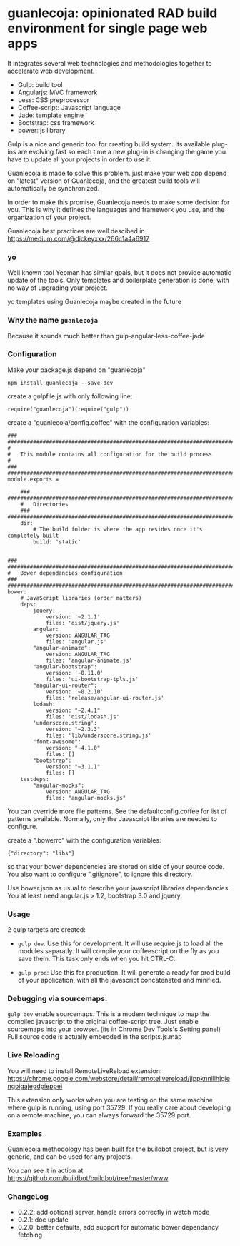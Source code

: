 # guanlecoja: opinionated RAD build environment for single page web apps

It integrates several web technologies and methodologies together to accelerate web development.

- Gulp: build tool
- Angularjs: MVC framework
- Less: CSS preprocessor
- Coffee-script: Javascript language
- Jade: template engine
- Bootstrap: css framework
- bower: js library

Gulp is a nice and generic tool for creating build system. Its available plug-ins are evolving
fast so each time a new plug-in is changing the game you have to update all your projects
in order to use it.

Guanlecoja is made to solve this problem. just make your web app depend on "latest"
version of Guanlecoja, and the greatest build tools will automatically be synchronized.

In order to make this promise, Guanlecoja needs to make some decision for you.
This is why it defines the languages and framework you use, and the organization of your project.

Guanlecoja best practices are well descibed in https://medium.com/@dickeyxxx/266c1a4a6917

### yo

Well known tool Yeoman has similar goals, but it does not provide automatic update of the tools.
Only templates and boilerplate generation is done, with no way of upgrading your project.

yo templates using Guanlecoja maybe created in the future

### Why the name ``guanlecoja``

Because it sounds much better than gulp-angular-less-coffee-jade

### Configuration

Make your package.js depend on "guanlecoja"

    npm install guanlecoja --save-dev

create a gulpfile.js with only following line:

    require("guanlecoja")(require("gulp"))

create a "guanlecoja/config.coffee" with the configuration variables:

    ### ###############################################################################################
    #
    #   This module contains all configuration for the build process
    #
    ### ###############################################################################################
    module.exports =

        ### ###########################################################################################
        #   Directories
        ### ###########################################################################################
        dir:
            # The build folder is where the app resides once it's completely built
            build: 'static'


    ### ###########################################################################################
    #   Bower dependancies configuration
    ### ###########################################################################################
    bower:
        # JavaScript libraries (order matters)
        deps:
            jquery:
                version: '~2.1.1'
                files: 'dist/jquery.js'
            angular:
                version: ANGULAR_TAG
                files: 'angular.js'
            "angular-animate":
                version: ANGULAR_TAG
                files: 'angular-animate.js'
            "angular-bootstrap":
                version: '~0.11.0'
                files: 'ui-bootstrap-tpls.js'
            "angular-ui-router":
                version: '~0.2.10'
                files: 'release/angular-ui-router.js'
            lodash:
                version: "~2.4.1"
                files: 'dist/lodash.js'
            'underscore.string':
                version: "~2.3.3"
                files: 'lib/underscore.string.js'
            "font-awesome":
                version: "~4.1.0"
                files: []
            "bootstrap":
                version: "~3.1.1"
                files: []
        testdeps:
            "angular-mocks":
                version: ANGULAR_TAG
                files: "angular-mocks.js"

You can override more file patterns. See the defaultconfig.coffee for list of patterns available.
Normally, only the Javascript libraries are needed to configure.

create a ".bowerrc" with the configuration variables:

    {"directory": "libs"}

so that your bower dependencies are stored on side of your source code.
You also want to configure ".gitignore", to ignore this directory.

Use bower.json as usual to describe your javascript libraries dependancies. You at least need angular.js > 1.2, bootstrap 3.0 and jquery.

### Usage

2 gulp targets are created:

* ``gulp dev``: Use this for development. It will use require.js to load all the modules separatly. It will compile your coffeescript on the fly as you save them. This task only ends when you hit CTRL-C.

* ``gulp prod``: Use this for production. It will generate a ready for prod build of your application, with all the javascript concatenated and minified.


### Debugging via sourcemaps.

``gulp dev`` enable sourcemaps. This is a modern technique to map the compiled javascript to the original coffee-script tree.
Just enable sourcemaps into your browser. (its in Chrome Dev Tools's Setting panel)
Full source code is actually embedded in the scripts.js.map

### Live Reloading

You will need to install RemoteLiveReload extension:
https://chrome.google.com/webstore/detail/remotelivereload/jlppknnillhjgiengoigajegdpieppei

This extension only works when you are testing on the same machine where gulp is running, using port 35729.
If you really care about developing on a remote machine, you can always forward the 35729 port.


### Examples

Guanlecoja methodology has been built for the buildbot project, but is very generic, and can be used for any projects\.

You can see it in action at https://github.com/buildbot/buildbot/tree/master/www

### ChangeLog

* 0.2.2: add optional server, handle errors correctly in watch mode
* 0.2.1: doc update
* 0.2.0: better defaults, add support for automatic bower dependancy fetching
